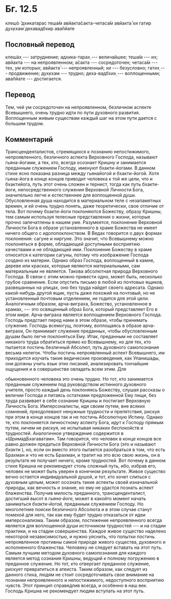 # Бг. 12.5
клеш́о ’дхикатарас теша̄м
авйакта̄сакта-четаса̄м
авйакта̄ хи гатир дух̣кхам̇
дехавадбхир ава̄пйате
## Пословный перевод

клеш́ах̣ --- затруднение; адхика-тарах̣ --- величайшее; теша̄м --- их;
авйакта --- на непроявленном; а̄сакта --- сосредоточен; четаса̄м --- тех,
ум которых; авйакта̄ --- непроявленный; хи --- безусловно; гатих̣ ---
продвижение; дух̣кхам --- трудно; деха-вадбхих̣ --- воплощенными; ава̄пйате
--- достигается.

## Перевод

Тем, чей ум сосредоточен на непроявленном, безличном аспекте Всевышнего,
очень трудно идти по пути духовного развития. Воплощенным живым
существам каждый шаг на этом пути дается с большим трудом.

## Комментарий

Трансценденталистов, стремящихся к познанию непостижимого,
непроявленного, безличного аспекта Верховного Господа, называют
гьяна-йогами, а тех, кто, всегда осознает Кришну и занимается преданным
служением Господу, именуют бхакти-йогами. В данном стихе ясно показана
разница между гьянайогой и бхакти-йогой. Хотя гьяна-йога в конце концов
приводит человека к той же цели, что и бхактийога, путь этот очень
сложен и тернист, тогда как путь бхакти-йоги, непосредственного служения
Верховной Личности Бога, значительно легче и естественнее для
воплощенной души. Обусловленная душа находится в материальном теле с
незапамятных времен, и ей очень трудно понять, даже теоретически, свое
отличие от тела. Вот почему бхакти-йоги поклоняются Божеству, образу
Кришны, тем самым используя телесные представления о жизни, которые
прочно запечатлены в нашем уме. Разумеется, поклонение Верховной
Личности Бога в образе установленного в храме Божества не имеет ничего
общего с идолопоклонством. В Ведах говорится о двух формах поклонения:
сагуне и ниргуне. Это значит, что Всевышнему можно поклоняться в форме,
обладающей доступными восприятию качествами и не обладающей ими.
Поклонение Божеству в храме относится к категории сагуны, потому что
изображение Господа создано из материи. Однако образ Господа,
воплощенный в камне, дереве или красках, которые являются материальными,
сам материальным не является. Такова абсолютная природа Верховного
Господа. В связи с этим можно привести одно, может быть, несколько
грубое сравнение. Если опустить письмо в любой из почтовых ящиков,
развешанных на улицах, оно без труда найдет своего адресата. Однако
какой-нибудь другой ящик, пусть даже похожий на почтовый, но не
установленный почтовым отделением, не годится для этой цели. Аналогичным
образом, арча-виграха, Божество, установленное в храмах, --- это
освященный образ Бога, который представляет Его в этом мире.
Арча-виграха является воплощением Верховного Господа. Господь предстает
перед нами в этом образе, чтобы принимать служение. Господь всемогущ,
поэтому, воплощаясь в образе арча-виграхи, Он принимает служение
преданных, чтобы обусловленным душам было легче поклоняться Ему. Итак,
преданным не составляет никакого труда обратиться прямо ко Всевышнему,
но для тех, кто пытается постичь безличный Абсолют, путь духовного
самопознания весьма нелегок. Чтобы постичь непроявленный аспект
Всевышнего, им приходится изучать такие ведические произведения, как
Упанишады, они должны учить язык этих писаний, анализировать тончайшие
ощущения и в совершенстве овладеть всем этим. Для

обыкновенного человека это очень трудно. Но тот, кто занимается
преданным служением под руководством истинного духовного учителя, просто
каждый день поклоняясь Божеству, слушая рассказы о величии Господа и
питаясь остатками предложенной Ему пищи, без труда развивает в себе
сознание Кришны и постигает Верховную Личность Бога. Имперсоналисты, идя
своим путем, вне всяких сомнений, преодолевают ненужные трудности и
препятствия, рискуя при этом в конце концов так и не постичь Абсолютную
Истину. Однако те, кто поклоняется личностному аспекту Бога, идут к
Господу прямым путем, ничем не рискуя, не испытывая никаких беспокойств
и трудностей. Аналогичное утверждение содержится в «ШримадБхагаватам».
Там говорится, что человек в конце концов все равно должен предаться
Верховной Личности Бога (это и называют *бхакти* ), но, если он вместо
этого пытается разобраться в том, что есть Брахман и что не есть
Брахман, и тратит на это всю свою жизнь, он в результате не получает
ничего, кроме трудностей. Вот почему в данном стихе Кришна не
рекомендует столь сложный путь, ибо, избрав его, человек не может быть
уверен в конечном результате. Живое существо вечно остается
индивидуальной душой, и тот, кто хочет слиться с духовным целым, может
осознать такие аспекты своей изначальной природы, как вечность и знание,
но ему не удастся познать аспект блаженства. Получив милость преданного,
трансценденталист, достигший высот в *гьяна-йоге,* может в какойто
момент начать заниматься *бхакти-йогой,* преданным служением Господу. Но
многолетние поиски безличного Абсолюта и в этом случае станут помехой
для него, так как ему будет трудно отказаться от идеи имперсонализма.
Таким образом, постижение непроявленного всегда является для воплощенной
души источником трудностей --- и на стадии практики, и на стадии
совершенства. Каждое живое существо наделено некоторой независимостью, и
нужно уяснить, что попытки постичь непроявленное противны самой природе
живого существа, духовного и исполненного блаженства. Человеку не
следует вставать на этот путь. Самым лучшим методом духовного
самопознания для каждого является метод сознания Кришны, ведущий к
полному погружению в преданное служение. Но тот, кто отвергает преданное
служение, рискует превратиться в атеиста. Таким образом, как следует из
данного стиха, людям не стоит сосредоточивать свое внимание на познании
непроявленного и непостижимого, недоступного восприятию чувств. Этот
принцип справедлив всегда, и особенно в наш век. Господь Кришна не
рекомендует людям вступать на этот путь.
